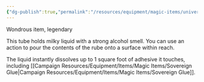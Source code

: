 ```yaml
---
{"dg-publish":true,"permalink":"/resources/equipment/magic-items/universal-solvent/"}
---
```



Wondrous item, legendary 

This tube holds milky liquid with a strong alcohol smell. You can use an action to pour the contents of the rube onto a surface within reach. 

The liquid instantly dissolves up to 1 square foot of adhesive it touches, including [[Campaign Resources/Equipment/Items/Magic Items/Sovereign Glue\|Campaign Resources/Equipment/Items/Magic Items/Sovereign Glue]].